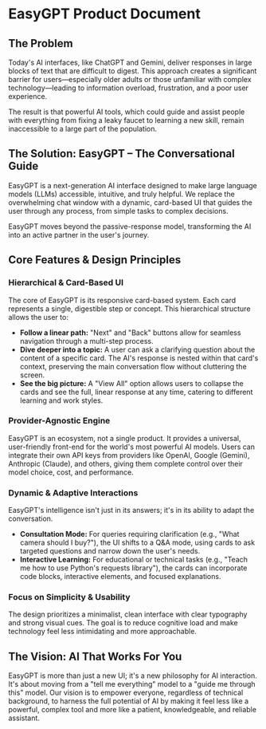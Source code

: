 # EasyGPT Product Document

## The Problem

Today's AI interfaces, like ChatGPT and Gemini, deliver responses in large blocks of text that are difficult to digest. This approach creates a significant barrier for users—especially older adults or those unfamiliar with complex technology—leading to information overload, frustration, and a poor user experience.

The result is that powerful AI tools, which could guide and assist people with everything from fixing a leaky faucet to learning a new skill, remain inaccessible to a large part of the population.

## The Solution: EasyGPT – The Conversational Guide

EasyGPT is a next-generation AI interface designed to make large language models (LLMs) accessible, intuitive, and truly helpful. We replace the overwhelming chat window with a dynamic, card-based UI that guides the user through any process, from simple tasks to complex decisions.

EasyGPT moves beyond the passive-response model, transforming the AI into an active partner in the user's journey.

## Core Features & Design Principles

### Hierarchical & Card-Based UI

The core of EasyGPT is its responsive card-based system. Each card represents a single, digestible step or concept. This hierarchical structure allows the user to:

- **Follow a linear path:** "Next" and "Back" buttons allow for seamless navigation through a multi-step process.
- **Dive deeper into a topic:** A user can ask a clarifying question about the content of a specific card. The AI's response is nested within that card's context, preserving the main conversation flow without cluttering the screen.
- **See the big picture:** A "View All" option allows users to collapse the cards and see the full, linear response at any time, catering to different learning and work styles.

### Provider-Agnostic Engine

EasyGPT is an ecosystem, not a single product. It provides a universal, user-friendly front-end for the world's most powerful AI models. Users can integrate their own API keys from providers like OpenAI, Google (Gemini), Anthropic (Claude), and others, giving them complete control over their model choice, cost, and performance.

### Dynamic & Adaptive Interactions

EasyGPT's intelligence isn't just in its answers; it's in its ability to adapt the conversation.

- **Consultation Mode:** For queries requiring clarification (e.g., "What camera should I buy?"), the UI shifts to a Q&A mode, using cards to ask targeted questions and narrow down the user's needs.
- **Interactive Learning:** For educational or technical tasks (e.g., "Teach me how to use Python's requests library"), the cards can incorporate code blocks, interactive elements, and focused explanations.

### Focus on Simplicity & Usability

The design prioritizes a minimalist, clean interface with clear typography and strong visual cues. The goal is to reduce cognitive load and make technology feel less intimidating and more approachable.

## The Vision: AI That Works For You

EasyGPT is more than just a new UI; it's a new philosophy for AI interaction. It's about moving from a "tell me everything" model to a "guide me through this" model. Our vision is to empower everyone, regardless of technical background, to harness the full potential of AI by making it feel less like a powerful, complex tool and more like a patient, knowledgeable, and reliable assistant.

